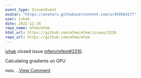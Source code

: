 ```yaml
---
event_type: IssuesEvent
avatar: "https://avatars.githubusercontent.com/u/45956417?"
user: ivhak
date: 2022-11-26
repo_name: mfem/mfem
html_url: https://github.com/mfem/mfem/issues/3310
repo_url: https://github.com/mfem/mfem
---
```


<a href='https://github.com/ivhak' target='_blank'>ivhak</a> closed issue <a href='https://github.com/mfem/mfem/issues/3310' target='_blank'>mfem/mfem#3310</a>.

<p>Calculating gradients on GPU</p><small>Hello,...</small><a href='https://github.com/mfem/mfem/issues/3310' target='_blank'>View Comment</a>